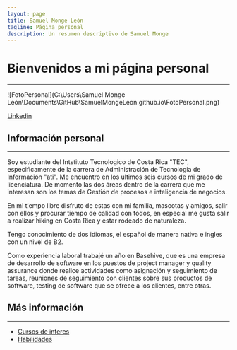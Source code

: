 ```yaml
---
layout: page
title: Samuel Monge León
tagline: Página personal
description: Un resumen descriptivo de Samuel Monge
---
```

# Bienvenidos a mi página personal
---
![FotoPersonal](C:\Users\Samuel Monge León\Documents\GitHub\SamuelMongeLeon.github.io\FotoPersonal.png)

[Linkedin](https://www.linkedin.com/in/samuel-monge-1b5283267/)

## Información personal
---
Soy estudiante del Intstituto Tecnologico de Costa Rica "TEC", especificamente de la carrera de Administración de Tecnologia de Información "ati". Me encuentro en los ultimos seis cursos de mi grado de licenciatura. De momento las dos áreas dentro de la carrera que me interesan son los temas de Gestión de procesos e inteligencia de negocios.

En mi tiempo libre disfruto de estas con mi familia, mascotas y amigos, salir con ellos y procurar tiempo de calidad con todos, en especial me gusta salir a realizar hiking en Costa Rica y estar rodeado de naturaleza.

Tengo conocimiento de dos idiomas, el español de manera nativa e ingles con un nivel de B2.

Como experiencia laboral trabajé un año en Basehive, que es una empresa de desarrollo de software en los puestos de project manager y quality assurance donde realice actividades como asignación y seguimiento de tareas, reuniones de seguimiento con clientes sobre sus productos de software, testing de software que se ofrece a los clientes, entre otras.

## Más información
---
- [Cursos de interes](pages/courses.html)
- [Habilidades](pages/skills.html)
